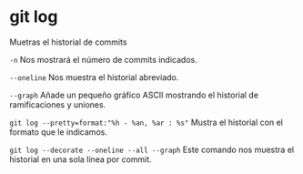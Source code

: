 # git log
Muetras el historial de commits

`-n`
Nos mostrará el número de commits indicados.

`--oneline`
Nos muestra el historial abreviado.

`--graph`
Añade un pequeño gráfico ASCII mostrando el historial de 
ramificaciones y uniones.

`git log --pretty=format:"%h - %an, %ar : %s"`
Mustra el historial con el formato que le indicamos.

`git log --decorate --oneline --all --graph`
Este comando nos muestra el historial en una sola línea por commit.